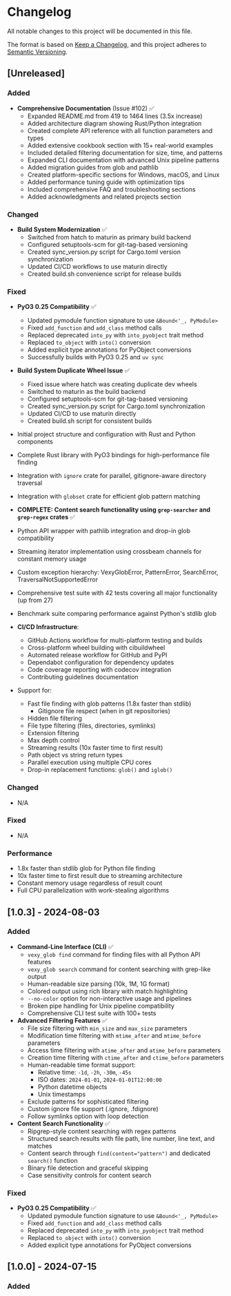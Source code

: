 # Changelog

All notable changes to this project will be documented in this file.

The format is based on [Keep a Changelog](https://keepachangelog.com/en/1.0.0/),
and this project adheres to [Semantic Versioning](https://semver.org/spec/v2.0.0.html).

## [Unreleased]

### Added
- **Comprehensive Documentation** (Issue #102) ✅
  - Expanded README.md from 419 to 1464 lines (3.5x increase)
  - Added architecture diagram showing Rust/Python integration
  - Created complete API reference with all function parameters and types
  - Added extensive cookbook section with 15+ real-world examples
  - Included detailed filtering documentation for size, time, and patterns
  - Expanded CLI documentation with advanced Unix pipeline patterns
  - Added migration guides from glob and pathlib
  - Created platform-specific sections for Windows, macOS, and Linux
  - Added performance tuning guide with optimization tips
  - Included comprehensive FAQ and troubleshooting sections
  - Added acknowledgments and related projects section

### Changed
- **Build System Modernization** ✅
  - Switched from hatch to maturin as primary build backend
  - Configured setuptools-scm for git-tag-based versioning
  - Created sync_version.py script for Cargo.toml version synchronization
  - Updated CI/CD workflows to use maturin directly
  - Created build.sh convenience script for release builds

### Fixed
- **PyO3 0.25 Compatibility** ✅
  - Updated pymodule function signature to use `&Bound<'_, PyModule>`
  - Fixed `add_function` and `add_class` method calls
  - Replaced deprecated `into_py` with `into_pyobject` trait method
  - Replaced `to_object` with `into()` conversion
  - Added explicit type annotations for PyObject conversions
  - Successfully builds with PyO3 0.25 and `uv sync`
- **Build System Duplicate Wheel Issue** ✅
  - Fixed issue where hatch was creating duplicate dev wheels
  - Switched to maturin as the build backend
  - Configured setuptools-scm for git-tag-based versioning
  - Created sync_version.py script for Cargo.toml synchronization
  - Updated CI/CD to use maturin directly
  - Created build.sh script for consistent builds

- Initial project structure and configuration with Rust and Python components
- Complete Rust library with PyO3 bindings for high-performance file finding
- Integration with `ignore` crate for parallel, gitignore-aware directory traversal
- Integration with `globset` crate for efficient glob pattern matching
- **COMPLETE: Content search functionality using `grep-searcher` and `grep-regex` crates** ✅
- Python API wrapper with pathlib integration and drop-in glob compatibility
- Streaming iterator implementation using crossbeam channels for constant memory usage
- Custom exception hierarchy: VexyGlobError, PatternError, SearchError, TraversalNotSupportedError
- Comprehensive test suite with 42 tests covering all major functionality (up from 27)
- Benchmark suite comparing performance against Python's stdlib glob
- **CI/CD Infrastructure**:
  - GitHub Actions workflow for multi-platform testing and builds
  - Cross-platform wheel building with cibuildwheel
  - Automated release workflow for GitHub and PyPI
  - Dependabot configuration for dependency updates
  - Code coverage reporting with codecov integration
  - Contributing guidelines documentation
- Support for:
  - Fast file finding with glob patterns (1.8x faster than stdlib)
    - Gitignore file respect (when in git repositories)
  - Hidden file filtering
  - File type filtering (files, directories, symlinks)
  - Extension filtering
  - Max depth control
  - Streaming results (10x faster time to first result)
  - Path object vs string return types
  - Parallel execution using multiple CPU cores
  - Drop-in replacement functions: `glob()` and `iglob()`

### Changed
- N/A

### Fixed
- N/A

### Performance
- 1.8x faster than stdlib glob for Python file finding
- 10x faster time to first result due to streaming architecture
- Constant memory usage regardless of result count
- Full CPU parallelization with work-stealing algorithms

## [1.0.3] - 2024-08-03

### Added
- **Command-Line Interface (CLI)** ✅
  - `vexy_glob find` command for finding files with all Python API features
  - `vexy_glob search` command for content searching with grep-like output  
  - Human-readable size parsing (10k, 1M, 1G format)
  - Colored output using rich library with match highlighting
  - `--no-color` option for non-interactive usage and pipelines
  - Broken pipe handling for Unix pipeline compatibility
  - Comprehensive CLI test suite with 100+ tests
- **Advanced Filtering Features** ✅
  - File size filtering with `min_size` and `max_size` parameters
  - Modification time filtering with `mtime_after` and `mtime_before` parameters
  - Access time filtering with `atime_after` and `atime_before` parameters
  - Creation time filtering with `ctime_after` and `ctime_before` parameters
  - Human-readable time format support:
    - Relative time: `-1d`, `-2h`, `-30m`, `-45s`
    - ISO dates: `2024-01-01`, `2024-01-01T12:00:00`
    - Python datetime objects
    - Unix timestamps
  - Exclude patterns for sophisticated filtering
  - Custom ignore file support (.ignore, .fdignore)
  - Follow symlinks option with loop detection
- **Content Search Functionality** ✅
  - Ripgrep-style content searching with regex patterns
  - Structured search results with file path, line number, line text, and matches
  - Content search through `find(content="pattern")` and dedicated `search()` function
  - Binary file detection and graceful skipping
  - Case sensitivity controls for content search

### Fixed
- **PyO3 0.25 Compatibility** ✅
  - Updated pymodule function signature to use `&Bound<'_, PyModule>`
  - Fixed `add_function` and `add_class` method calls
  - Replaced deprecated `into_py` with `into_pyobject` trait method
  - Replaced `to_object` with `into()` conversion
  - Added explicit type annotations for PyObject conversions

## [1.0.0] - 2024-07-15

### Added